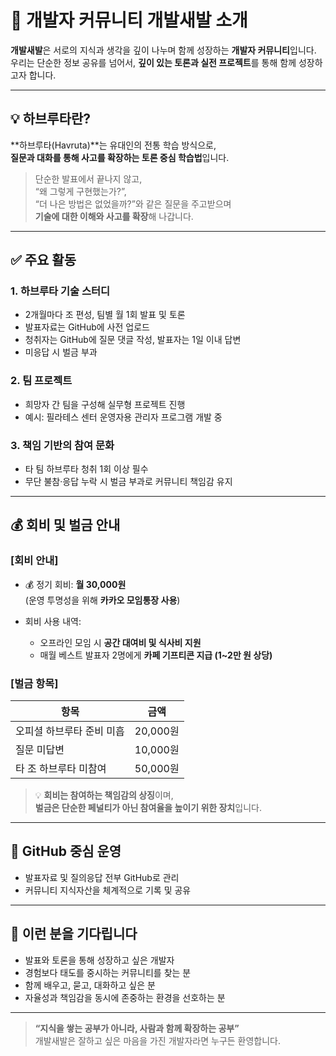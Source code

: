 
# 🐾 개발자 커뮤니티 **개발새발** 소개

**개발새발**은 서로의 지식과 생각을 깊이 나누며 함께 성장하는 **개발자 커뮤니티**입니다.  
우리는 단순한 정보 공유를 넘어서, **깊이 있는 토론과 실전 프로젝트**를 통해 함께 성장하고자 합니다.

---

## 💡 하브루타란?

**하브루타(Havruta)**는 유대인의 전통 학습 방식으로,  
**질문과 대화를 통해 사고를 확장하는 토론 중심 학습법**입니다.

> 단순한 발표에서 끝나지 않고,  
> “왜 그렇게 구현했는가?”,  
> “더 나은 방법은 없었을까?”와 같은 질문을 주고받으며  
> **기술에 대한 이해와 사고를 확장**해 나갑니다.

---

## ✅ 주요 활동

### 1. 하브루타 기술 스터디
- 2개월마다 조 편성, 팀별 월 1회 발표 및 토론  
- 발표자료는 GitHub에 사전 업로드  
- 청취자는 GitHub에 질문 댓글 작성, 발표자는 1일 이내 답변  
- 미응답 시 벌금 부과

### 2. 팀 프로젝트
- 희망자 간 팀을 구성해 실무형 프로젝트 진행  
- 예시: 필라테스 센터 운영자용 관리자 프로그램 개발 중

### 3. 책임 기반의 참여 문화
- 타 팀 하브루타 청취 1회 이상 필수  
- 무단 불참·응답 누락 시 벌금 부과로 커뮤니티 책임감 유지

---

## 💰 회비 및 벌금 안내

### [회비 안내]
- 💰 정기 회비: **월 30,000원**  
  (운영 투명성을 위해 **카카오 모임통장 사용**)

- 회비 사용 내역:  
  - 오프라인 모임 시 **공간 대여비 및 식사비 지원**  
  - 매월 베스트 발표자 2명에게 **카페 기프티콘 지급 (1~2만 원 상당)**

### [벌금 항목]

| 항목                          | 금액       |
|-------------------------------|------------|
| 오피셜 하브루타 준비 미흡     | 20,000원   |
| 질문 미답변                   | 10,000원   |
| 타 조 하브루타 미참여         | 50,000원   |

> 💡 **회비는 참여하는 책임감의 상징**이며,  
> **벌금은 단순한 페널티가 아닌 참여율을 높이기 위한 장치**입니다.

---

## 🧾 GitHub 중심 운영

- 발표자료 및 질의응답 전부 GitHub로 관리  
- 커뮤니티 지식자산을 체계적으로 기록 및 공유

---

## 👥 이런 분을 기다립니다

- 발표와 토론을 통해 성장하고 싶은 개발자  
- 경험보다 태도를 중시하는 커뮤니티를 찾는 분  
- 함께 배우고, 묻고, 대화하고 싶은 분  
- 자율성과 책임감을 동시에 존중하는 환경을 선호하는 분

---

> **“지식을 쌓는 공부가 아니라, 사람과 함께 확장하는 공부”**  
> 개발새발은 잘하고 싶은 마음을 가진 개발자라면 누구든 환영합니다.
